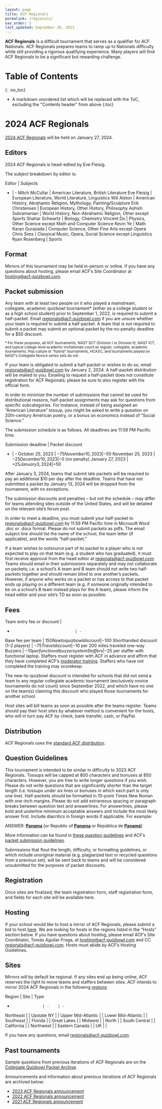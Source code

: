 ```yaml
---
layout: page
title: ACF Regionals
permalink: /regionals/
nav_order: 3
last_updated: September 26, 2023
---
```


**ACF Regionals** is a difficult tournament that serves as a qualifier for ACF Nationals. ACF Regionals prepares teams to ramp up to Nationals difficulty while still providing a rigorous qualifying experience. Many players will find ACF Regionals to be a significant but rewarding challenge.

# Table of Contents
{: .no_toc}
* A markdown unordered list which will be replaced with the ToC, excluding the "Contents header" from above
{:toc}

# 2024 ACF Regionals
[2024 ACF Regionals](https://hsquizbowl.org/forums/viewtopic.php?t=26374) will be held on January 27, 2024.

## Editors
2024 ACF Regionals is head-edited by Eve Fleisig.

The subject breakdown by editor is:

Editor | Subjects
- | -
Mitch McCullar | American Literature, British Literature
Eve Fleisig | European Literature, World Literature, Linguistics
Will Alston | American History, Abrahamic Religion, Mythology, Painting/Sculpture
Erik Christensen | European History, Other History, Philosophy
Ashish Subramanian | World History, Non-Abrahamic Religion, Other except Sports
Shahar Schwartz | Biology, Chemistry
Vincent Du | Physics, Other Science except Math and Computer Science
Kevin Ye | Math
Karan Gurazada | Computer Science, Other Fine Arts except Opera
Chris Sims | Classical Music, Opera, Social Science except Linguistics
Ryan Rosenberg | Sports

## Format
Mirrors of this tournament may be held in-person or online. If you have any questions about hosting, please email ACF’s Site Coordinator at [hosting@acf-quizbowl.com](mailto:hosting@acf-quizbowl.com).

## Packet submission
Any team with at least two people on it who played a mainstream, collegiate, academic quizbowl tournament\* (either as a college student or as a high school student) prior to September 1, 2022, is required to submit a half-packet. Email [regionals@acf-quizbowl.com](mailto:regionals@acf-quizbowl.com) if you are unsure whether your team is required to submit a half-packet. A team that is not required to submit a packet may submit an optional packet by the no-penalty deadline for a $50 discount.

<small>\* For these purposes, all ACF tournaments, NAQT SCT (Division I or Division II), NAQT ICT, and typical college-level academic invitationals count as regular, collegiate, academic tournaments. Pop culture or “hybrid” tournaments, HCASC, and tournaments played on NAQT’s Collegiate Novice series sets do not.</small>

If your team is obligated to submit a half-packet or wishes to do so, email [regionals@acf-quizbowl.com](mailto:regionals@acf-quizbowl.com) by January 2, 2024. A half-packet distribution will be mailed to you. Emailing to request a half-packet does not constitute registration for ACF Regionals; please be sure to also register with the official form.

In order to minimize the number of submissions that cannot be used for distributional reasons, half-packet assignments may ask for questions from specific subcategories. For instance, instead of being assigned an “American Literature” tossup, you might be asked to write a question on 20th-century American poetry, or a bonus on economics instead of “Social Science.”

The submission schedule is as follows. All deadlines are 11:59 PM Pacific time.

Submission deadline | Packet discount
- | -
October 25, 2023  | −$75
November 10, 2023 | −$50
November 25, 2023 | −$25
December 10, 2023 | −$0 (no penalty)
January 27, 2023 | +$25
January 3, 2024 | +$50

After January 3, 2024, teams that submit late packets will be required to pay an additional $10 per day after the deadline. Teams that have not submitted a packet by January 13, 2024 will be dropped from the tournament, with no exceptions.

The submission discounts and penalties – but not the schedule – may differ for teams attending sites outside of the United States, and will be detailed on the relevant site’s forum post.

In order to meet a deadline, you must submit your half-packet to [regionals@acf-quizbowl.com](regionals@acf-quizbowl.com) by 11:59 PM Pacific time in Microsoft Word .doc or .docx format. Please do not submit packets as pdfs. The email subject line should list the name of the school, the team letter (if applicable), and the words “half-packet.”

If a team wishes to outsource part of its packet to a player who is not expected to play on that team (e.g. a student who has graduated), it must first receive approval from the head editor at [regionals@acf-quizbowl.com](regionals@acf-quizbowl.com). Teams should email in their submissions separately and may not collaborate on packets; i.e. a school’s A team and B team should not write two half-packets together and should remain blind to one another’s packets. However, if anyone who works on a packet or has access to that packet ends up playing on a different team (e.g. if someone originally intended to be on a school’s B team instead plays for the A team), please inform the head editor and your site’s TD as soon as possible.

## Fees

Team entry fee or discount         |
-                                  | -
Base fee per team                  | $150
New to quizbowl discount           | −$100
Shorthanded discount (1–2 players) | −$75
Travel discount                    | −$10 per 200 miles traveled one-way
Buzzers                            | −$10 per functional buzzer system
Staffers                           | −$25 per staffer with functional laptop. Staffers must register with ACF in advance and affirm that they have completed ACF’s [moderator training](/online-moderator-training). Staffers who have not completed the training may scorekeep.

The new-to-quizbowl discount is intended for schools that did not send a team to any regular collegiate academic tournament (exclusively novice tournaments do not count) since September 2022, and which have no one on the team(s) claiming this discount who played those tournaments for another school.

Host sites will bill teams as soon as possible after the teams register. Teams should pay their host sites by whatever method is convenient for the hosts, who will in turn pay ACF by check, bank transfer, cash, or PayPal.

## Distribution
ACF Regionals uses the [standard ACF distribution](/distribution).

## Question Guidelines
This tournament is intended to be similar in difficulty to 2023 ACF Regionals. Tossups will be capped at 800 characters and bonuses at 850 characters. However, you are free to write longer questions if you wish. Please do not write questions that are significantly shorter than the target length (i.e. tossups under six lines or bonuses in which each part is only one line). Half-packets should be formatted in 10-point Times New Roman with one-inch margins. Please do not add extraneous spacing or paragraph breaks between question text and answerlines. For answerlines, please bold and underline minimum acceptable answers and include the most likely answer first. Include diacritics in foreign words if applicable. For example:

ANSWER: **<u>Panama</u>** [or Republic of **<u>Panama</u>** or República de **<u>Panamá</u>**]

More information can be found in [these question guidelines](https://docs.google.com/document/d/1sk3YSjX3uH3_zpo2ncwRuKZZ_LYS0x5vt6sxdtohFso/edit?usp=sharing) and ACF’s [packet submission guidelines](/packet-submission-guidelines).

Submissions that flout the length, difficulty, or formatting guidelines, or which include unoriginal material (e.g. plagiarized text or recycled questions from a previous set), will be sent back to teams and will be considered unsubmitted for the purposes of packet discounts.

## Registration
Once sites are finalized, the team registration form, staff registration form, and fields for each site will be available here.

## Hosting
If your school would like to host a mirror of ACF Regionals, please submit a bid to host [here](https://docs.google.com/forms/d/e/1FAIpQLSd3ArqJ42TG__vCdkzTxvo0rnffROHPcJ9KD8o5Two5KyXMtw/viewform?usp=sf_link). We are looking for hosts in the regions listed in the “Hosts” section below. If you have questions about hosting, please email ACF’s Site Coordinator, Tomás Aguilar-Fraga, at [hosting@acf-quizbowl.com](mailto:hosting@acf-quizbowl.com) and CC [regionals@acf-quizbowl.com](mailto:regionals@acf-quizbowl.com). Hosts must abide by ACF’s Hosting Guidelines.

## Sites
Mirrors will by default be regional. If any sites end up being online, ACF reserves the right to move teams and staffers between sites. ACF intends to mirror 2024 ACF Regionals in the following [regions](/hosting-guidelines#regions-according-to-acf):

Region              | Site | Type
-                   | -    | -
Northeast           | |
Upstate NY          | |
Upper Mid-Atlantic  | |
Lower Mid-Atlantic  | |
Southeast           | |
Florida             | |
Great Lakes         | |
Midwest             | |
North               | |
South Central       | |
California          | |
Northwest           | |
Eastern Canada      | |
UK                  | |

If you have any questions, email [regionals@acf-quizbowl.com](mailto:regionals@acf-quizbowl.com).

## Past tournaments
Sample questions from previous iterations of ACF Regionals are on the [Collegiate Quizbowl Packet Archive](http://hsquizbowl.org/db/questionsets/search/?name=ACF+Regionals&col=1&season=&archived=y).

Announcements and information about previous iterations of ACF Regionals are archived below:

* [2023 ACF Regionals announcement](/tournaments/archive/2022/ACF%20Regionals)
* [2022 ACF Regionals announcement](/tournaments/archive/2021/ACF%20Regionals)
* [2021 ACF Regionals announcement](/tournaments/archive/2020/ACF%20Regionals)
